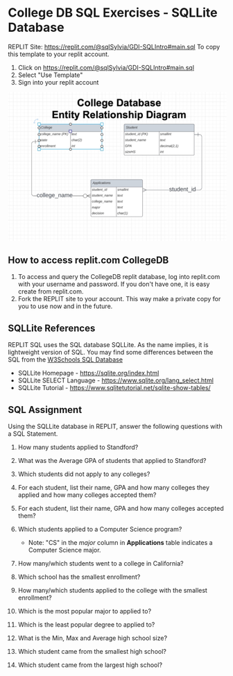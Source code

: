 
# College DB SQL Exercises - SQLLite Database

REPLIT Site: https://replit.com/@sqlSylvia/GDI-SQLIntro#main.sql
To copy this template to your replit account.
1. Click on https://replit.com/@sqlSylvia/GDI-SQLIntro#main.sql
2. Select "Use Template"
3. Sign into your replit account

![CollegeDB ER Diagram](CollegeDB-ERDiagram.jpg)

## How to access replit.com CollegeDB
1. To access and query the CollegeDB replit database, log into replit.com with your username and password.  If you don't have one, it is easy create from replit.com.
2. Fork the REPLIT site to your account.  This way make a private copy for you to use now and in the future.


## SQLLite References

REPLIT SQL uses the SQL database SQLLite.  As the name implies, it is lightweight version of SQL.  You may find some differences between the SQL from the [W3Schools SQL Database](https://www.w3schools.com/sql/trysql.asp?filename=trysql_editor)


- SQLLite Homepage - https://sqlite.org/index.html 
- SQLLite SELECT Language - https://www.sqlite.org/lang_select.html
- SQLLite Tutorial - https://www.sqlitetutorial.net/sqlite-show-tables/

## SQL Assignment
Using the SQLLite database in REPLIT, answer the following questions with a SQL Statement.



1. How many students applied to Standford?

2. What was the Average GPA of students that applied to Standford?

3. Which students did not apply to any colleges?

4. For each student, list their name, GPA and how many colleges they applied and how many colleges accepted them?

5. For each student, list their name, GPA and how many colleges accepted them?

6. Which students applied to a Computer Science program? 
   - Note: "CS" in the *major* column in **Applications** table indicates a Computer Science major.

7. How many/which students went to a college in California?

8. Which school has the smallest enrollment?

9. How many/which students applied to the college with the smallest enrollment?

10. Which is the most popular major to applied to?

11. Which is the least popular degree to applied to?

12. What is the Min, Max and Average high school size?

13. Which student came from the smallest high school?

14. Which student came from the largest high school?

